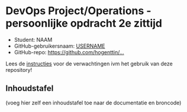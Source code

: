 # DevOps Project/Operations - persoonlijke opdracht 2e zittijd

- Student: NAAM
- GitHub-gebruikersnaam: [USERNAME](https://github.com/USERNAME)
- GitHub-repo: <https://github.com/hogenttin/...>

Lees de [instructies](doc/instructies.md) voor de verwachtingen ivm het gebruik van deze repository!

## Inhoudstafel

(voeg hier zelf een inhoudstafel toe naar de documentatie en broncode)
